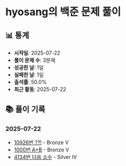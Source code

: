 # hyosang의 백준 문제 풀이

## 📊 통계

- **시작일**: 2025-07-22
- **풀이 문제 수**: 3문제
- **성공한 날**: 1일
- **실패한 날**: 1일
- **출석률**: 50.0%
- **최근 활동**: 2025-07-22

## 📚 풀이 기록

### 2025-07-22

- [10926번 ??!](hyosang/10926) - Bronze V
- [1000번 A+B](hyosang/1000) - Bronze V
- [4134번 다음 소수](hyosang/4134) - Silver IV

